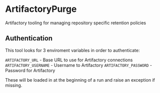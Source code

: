 # ArtifactoryPurge

Artifactory tooling for managing repository specific retention policies

## Authentication

This tool looks for 3 enviroment variables in order to authenticate:

`ARTIFACTORY_URL` - Base URL to use for Artifactory connections
`ARTIFACTORY_USERNAME` - Username to Artifactory
`ARTIFACTORY_PASSWORD` - Password for Artifactory

These will be loaded in at the beginning of a run and raise an exception if missing.
